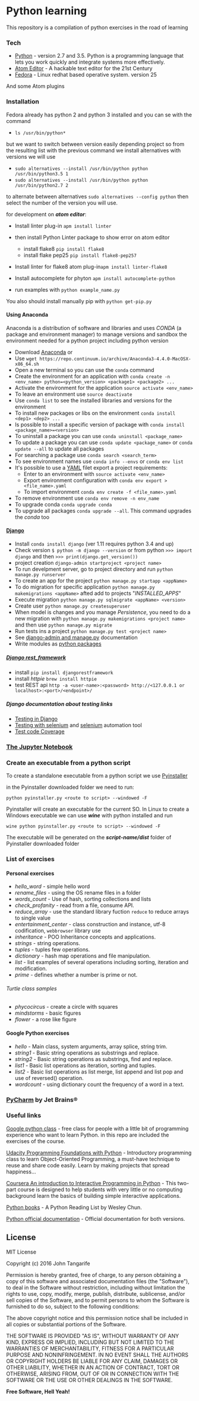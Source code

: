 # Python learning

This repository is a compilation of python exercises in the road of learning

### Tech

* [Python] - version 2.7 and 3.5. Python is a programming language that lets you work quickly and integrate systems more effectively.
* [Atom Editor] - A hackable text editor for the 21st Century
* [Fedora] - Linux redhat based operative system. version 25

And some Atom plugins

### Installation

Fedora already has python 2 and python 3 installed and you can se with the command

+ `ls /usr/bin/python*`

but we want to switch between version easily depending project so from the resulting list with the previous command we install alternatives with versions we will use

+ `sudo alternatives --install /usr/bin/python python /usr/bin/python3.5 1`
+ `sudo alternatives --install /usr/bin/python python /usr/bin/python2.7 2`

to alternate between alternatives `sudo alternatives --config python` then select the number of the version you will use.

for development on ***atom editor***:

+ Install linter plug-in `apm install linter`
+ then install Python Linter package to show error on atom editor
  + install flake8  `pip install flake8`
  + install flake pep25 `pip install flake8-pep257`


+ Install linter for flake8 atom plug-in`apm install linter-flake8`
+ Install autocomplete for phyton `apm install autocomplete-python`
+ run examples with `python example_name.py`

You also should install manually pip with `python get-pip.py`

#### Using Anaconda

Anaconda is a distribution of software and libraries and uses *CONDA* (a package and environment manager) to manage versions and sandbox the environment needed for a python project including python version

+ Download [Anaconda] or
+ Use `wget https://repo.continuum.io/archive/Anaconda3-4.4.0-MacOSX-x86_64.sh`
+ Open a new terminal so you can use the `conda` command
+ Create the environment for an application with `conda create -n <env_name> python=<python_version> <package1> <package2> ...`
+ Activate the environment for the application `source activate <env_name>`
+ To leave an environment use `source deactivate`
+ Use `conda list` to see the installed libraries and versions for the environment
+ To install new packages or libs on the environment `conda install <dep1> <dep2> ...`
+ Is possible to install a specific version of package with `conda install <package_name>=<version>`
+ To uninstall a package you can use `conda uninstall <package_name>`
+ To update a package you can use `conda update <package_name>` or `conda update --all` to update all packages
+ For searching a package use `conda search <search_term>`
+ To see environment names use `conda info --envs` or `conda env list`
+ It's possible to use a [YAML] filet export a project requirements:
  + Enter to an environment with `source activate <env_name>`
  + Export environment configuration with `conda env export > <file_name>.yaml`
  + To import environment `conda env create -f <file_name>.yaml`
+ To remove environment use `conda env remove -n env_name`
+ To upgrade conda `conda upgrade conda`
+ To upgrade all packages `conda upgrade --all`. This command upgrades the *conda* too

#### [Django]

+ Install `conda install django` (ver 1.11 requires python 3.4 and up)
+ Check version `$ python -m django --version` or from python `>>> import django` and then `>>> print(django.get_version())`
+ project creation `django-admin startproject <project name>`
+ To run develpment server, go to project directory and run `python manage.py runserver`
+ To create an app for the project `python manage.py startapp <appName>`
+ To do migration for specific application `python manage.py makemigrations <appName>` afted add to projects "_INSTALLED_APPS_"
+ Execute migration `python manage.py sqlmigrate <appName> <version>`
+ Create user `python manage.py createsuperuser`
+ When model is changes and you manage *Persistence*, you need to do a new migration with `python manage.py makemigrations <project name>` and then use `python manage.py migrate`
+ Run tests ins a project `python manage.py test <project name>`
+ See [django-admin and manage.py] documentation
+ Write modules as [python packages]

##### [Django rest_framework]

+ install `pip install djangorestframework`
+ install *httpie* `brew install httpie`
+ test REST api `http -a <user-name>:<password> http://<127.0.0.1 or localhost>:<port>/<endpoint>/`

##### Django documentation about testing links

+ [Testing in Django]
+ [Testing with selenium] and [selenium] automation tool
+ [Test code Coverage]

### [The Jupyter Notebook]

### Create an executable from a python script

To create a standalone executable from a python script we use [Pyinstaller]

in the Pyinstaller downloaded folder we need to run:

```
python pyinstaller.py <route to script> --windowed -F
```

Pyinstaller will create an executable for the current SO. In Linux to create a Windows executable we can use ***wine*** with python installed and run

```
wine python pyinstaller.py <route to script> --windowed -F
```  

The executable will be generated on the ***script-name/dist*** folder of Pyinstaller downloaded folder

### List of exercises

#### Personal exercises
+ *hello_word* - simple hello word
+ *rename_files* - using the OS rename files in a folder
+ *words_count* - Use of hash, sorting collections and lists
+ *check_profanity* - read from a file, consume API.
+ *reduce_array* - use the standard library fuction `reduce` to reduce arrays to single value
+ *entertainment_center* - class construction and instance, utf-8 codification, `webbrowser` library use
+ *inheritance* - POO Inheritance concepts and applications.
+ *strings* - string operations.
+ *tuples* - tuples few operations.
+ *dictionary* - hash map operations and file manipulation.
+ *list* - list examples of several operations including sorting, iteration and modification.
+ *prime* - defines whether a number is prime or not.

###### Turtle class samples  
+ *phycocircus* - create a circle with squares
+ *mindstorms* - basic figures
+ *flower* - a rose like figure

#### Google Python exercises
+ *hello* - Main class, system arguments, array splice, string trim.
+ *string1* - Basic string operations as substrings and replace.
+ *string2* - Basic string operations as substrings, find and replace.
+ *list1* - Basic list operations as iteration, sorting and tuples.
+ *list2* - Basic list operations as list merge, list append and list pop and use of reversed() operation.
+ *wordcount* - using dictionary count the frequency of a word in a text.

### [PyCharm] by Jet Brains®

### Useful links
[Google python class] - free class for people with a little bit of programming experience who want to learn Python. in this repo are included the exercises of the course.

[Udacity Programming Foundations with Python] - Introductory programming class to learn Object-Oriented Programming, a must-have technique to reuse and share code easily. Learn by making projects that spread happiness…

[Coursera An introduction to Interactive Programming in Python] - This two-part course is designed to help students with very little or no computing background learn the basics of building simple interactive applications.

[Python books] - A Python Reading List by Wesley Chun.

[Python official documentation] - Official documentation for both versions.

License
----

MIT License

Copyright (c) 2016 John Tangarife

Permission is hereby granted, free of charge, to any person obtaining a copy
of this software and associated documentation files (the "Software"), to deal
in the Software without restriction, including without limitation the rights
to use, copy, modify, merge, publish, distribute, sublicense, and/or sell
copies of the Software, and to permit persons to whom the Software is
furnished to do so, subject to the following conditions:

The above copyright notice and this permission notice shall be included in all
copies or substantial portions of the Software.

THE SOFTWARE IS PROVIDED "AS IS", WITHOUT WARRANTY OF ANY KIND, EXPRESS OR
IMPLIED, INCLUDING BUT NOT LIMITED TO THE WARRANTIES OF MERCHANTABILITY,
FITNESS FOR A PARTICULAR PURPOSE AND NONINFRINGEMENT. IN NO EVENT SHALL THE
AUTHORS OR COPYRIGHT HOLDERS BE LIABLE FOR ANY CLAIM, DAMAGES OR OTHER
LIABILITY, WHETHER IN AN ACTION OF CONTRACT, TORT OR OTHERWISE, ARISING FROM,
OUT OF OR IN CONNECTION WITH THE SOFTWARE OR THE USE OR OTHER DEALINGS IN THE
SOFTWARE.

**Free Software, Hell Yeah!**

[//]: # (These are reference links used in the body of this note and get stripped out when the markdown processor does its job. There is no need to format nicely because it shouldn't be seen. Thanks SO - http://stackoverflow.com/questions/4823468/store-comments-in-markdown-syntax)

   [Anaconda]: <https://www.continuum.io/downloads>
   [Atom Editor]: <https://atom.io/>
   [Python]: <https://www.python.org/>
   [linter]: <https://atom.io/packages/linter>
   [Google python class]: <https://developers.google.com/edu/python/>
   [Udacity Programming Foundations with Python]: <https://classroom.udacity.com/courses/ud036>
   [Fedora]: <https://getfedora.org/>
   [Coursera An introduction to Interactive Programming in Python]: <https://www.coursera.org/learn/interactive-python-1>
   [Python books]: <http://www.informit.com/articles/article.aspx?p=1849069>
   [Python official documentation]: <https://docs.python.org>
   [Pyinstaller]: <http://www.pyinstaller.org/>
   [YAML]: <http://www.yaml.org/>
   [The Jupyter Notebook]: <http://jupyter.org/>
   [PyCharm]: <http://www.jetbrains.com/pycharm/?utm_source=learnpythonorg&utm_medium=Banner&utm_campaign=PyCharm>
   [Django]: <https://www.djangoproject.com/>
   [Django rest_framework]:<http://www.django-rest-framework.org/>
   [Testing with selenium]:<https://docs.djangoproject.com/en/1.11/topics/testing/tools/#django.test.LiveServerTestCase>
   [Test code Coverage]:<https://docs.djangoproject.com/en/1.11/topics/testing/advanced/#topics-testing-code-coverage>
   [Testing in Django]:<https://docs.djangoproject.com/en/1.11/topics/testing/>
   [selenium]:<http://www.seleniumhq.org/>
   [django-admin and manage.py]:<https://docs.djangoproject.com/en/1.11/ref/django-admin/>
   [python packages]:<https://docs.python.org/3/tutorial/modules.html#tut-packages>
